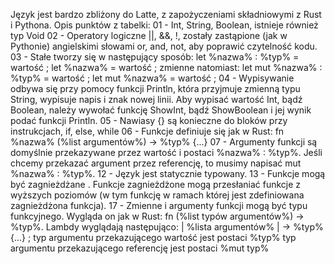 Język jest bardzo zbliżony do Latte, z zapożyczeniami składniowymi z Rust i Pythona.
Opis punktów z tabelki:
01 - Int, String, Boolean, istnieje również typ Void
02 - Operatory logiczne ||, &&, !, zostały zastąpione (jak w Pythonie)
  angielskimi słowami or, and, not, aby poprawić czytelność kodu.
03 - Stałe tworzy się w następujący sposób:
  let %nazwa% : %typ% = wartość ;
  let %nazwa% = wartość ;
  zmienne natomiast:
  let mut %nazwa% : %typ% = wartość ;
  let mut %nazwa% = wartość ;
04 - Wypisywanie odbywa się przy pomocy funkcji Println,
  która przyjmuje zmienną typu String, wypisuje napis i znak nowej linii.
  Aby wypisać wartość Int, bądź Boolean, należy wywołać funkcję ShowInt, bądź ShowBoolean i jej
  wynik podać funkcji Println.
05 - Nawiasy {} są konieczne do bloków przy instrukcjach, if, else, while
06 - Funkcje definiuje się jak w Rust:
  fn %nazwa% (%list argumentów%) -> %typ% {...}
07 - Argumenty funkcji są domyślnie przekazywane przez
  wartość i postaci %nazwa% : %typ%. Jeśli chcemy przekazać
  argument przez referencję, to musimy napisać
  mut %nazwa% : %typ%.
12 - Język jest statycznie typowany.
13 - Funkcje mogą być zagnieżdżane . Funkcje zagnieżdżone mogą przesłaniać funkcje
  z wyższych poziomów (w tym funkcję w ramach której jest zdefiniowana zagnieżdżona funkcja).
17 - Zmienne i argumenty funkcji mogą być typu funkcyjnego.
  Wygląda on jak w Rust: fn (%list typów argumentów%) -> %typ%.
  Lambdy wyglądają następująco:
  | %lista argumentów% | -> %typ% {...} ;
  typ argumentu przekazującego wartość jest postaci %typ%
  typ argumentu przekazującego referencję jest postaci %mut typ%
